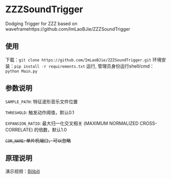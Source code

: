 # ZZZSoundTrigger
Dodging Trigger for ZZZ based on waveframehttps://github.com/ImLaoBJie/ZZZSoundTrigger

## 使用

下载：`git clone https://github.com/ImLaoBJie/ZZZSoundTrigger.git`
环境安装：`pip install -r requirements.txt`
运行, 管理员身份运行shell/cmd：`python Main.py`

## 参数说明
`SAMPLE_PATH`: 特征波形音乐文件位置

`THRESHOLD`: 触发动作阈值，默认0.1

`EXPANSION_RATIO`: 最大归一化交叉相关 (MAXIMUM NORMALIZED CROSS-CORRELATE) 的倍数，默认1.0

~~`COM_NAME`: 单片机端口，可以忽略~~

## 原理说明
演示视频：[Bilibili](https://www.bilibili.com/video/BV1MT421r73n/)
